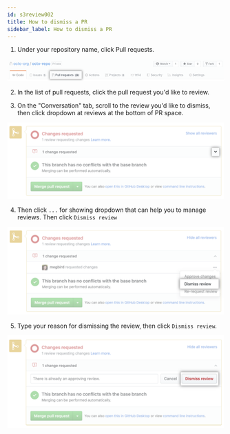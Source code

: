 ```yaml
---
id: s3review002
title: How to dismiss a PR
sidebar_label: How to dismiss a PR
---
```




1. Under your repository name, click  Pull requests.



![xxx](https://raw.githubusercontent.com/ChickenKyiv/awesome-git-article/master/img/PR/repo-tabs-pull-requests.png)

2. In the list of pull requests, click the pull request you'd like to review.

3. On the "Conversation" tab, scroll to the review you'd like to dismiss, then click dropdown at reviews at the bottom of PR space.



![xxx](https://raw.githubusercontent.com/ChickenKyiv/awesome-git-article/master/img/PR/review/pull-request-open-menu.png)

4. Then click `...` for showing dropdown that can help you to manage reviews. Then click `Dismiss review`



![xxx](https://raw.githubusercontent.com/ChickenKyiv/awesome-git-article/master/img/PR/review/pull-request-dismiss-review.png)

5. Type your reason for dismissing the review, then click `Dismiss review`.



![xxx](https://raw.githubusercontent.com/ChickenKyiv/awesome-git-article/master/img/PR/review/pull-request-dismiss-review-button.png)
